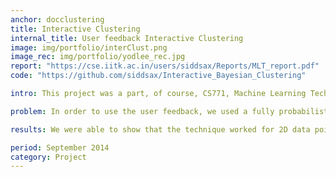 ```yaml
---
anchor: docclustering
title: Interactive Clustering
internal_title: User feedback Interactive Clustering   
image: img/portfolio/interClust.png
image_rec: img/portfolio/yodlee_rec.jpg
report: "https://cse.iitk.ac.in/users/siddsax/Reports/MLT_report.pdf"
code: "https://github.com/siddsax/Interactive_Bayesian_Clustering"  

intro: This project was a part, of course, CS771, Machine Learning Techniques which I did in the fall semester of 2016. A critical problem with clustering in the unsupervised domain is that one can have varied types of clustering based on input parameters and learning rates ( in the case of a deterministic model ). Hence it leads to the idea of using user feedback so that one can get the clustering of their choice.

problem: In order to use the user feedback, we used a fully probabilistic Gaussian Mixture Model with a prior over the parameters of the model. The prior was formulated such that it down weights the probability of having model parameters that give rise to rejected clusters and unweight the probabilities for accepted clusters. We also implemented fast coordinate descent in place of standard gradient descent for optimizing in the M step as the challenge was to work in an interactive setting, as the user has to wait in between rejection cycles.

results: We were able to show that the technique worked for 2D data points visually. After the rejection of a given cluster and acceptance of another one, the model was able to still consider the accepted cluster but recluster the data points of the rejected ones, which showed the utility of this model on the problem.  

period: September 2014
category: Project
---
```

